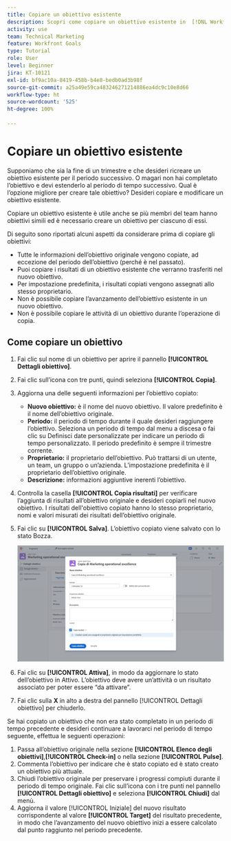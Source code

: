```yaml
---
title: Copiare un obiettivo esistente
description: Scopri come copiare un obiettivo esistente in  [!DNL Workfront Goals].
activity: use
team: Technical Marketing
feature: Workfront Goals
type: Tutorial
role: User
level: Beginner
jira: KT-10121
exl-id: bf9ac10a-8419-458b-b4e8-bedb0ad3b98f
source-git-commit: a25a49e59ca483246271214886ea4dc9c10e8d66
workflow-type: ht
source-wordcount: '525'
ht-degree: 100%

---
```


# Copiare un obiettivo esistente

Supponiamo che sia la fine di un trimestre e che desideri ricreare un obiettivo esistente per il periodo successivo. O magari non hai completato l’obiettivo e devi estenderlo al periodo di tempo successivo. Qual è l’opzione migliore per creare tale obiettivo? Desideri copiare e modificare un obiettivo esistente.

Copiare un obiettivo esistente è utile anche se più membri del team hanno obiettivi simili ed è necessario creare un obiettivo per ciascuno di essi.

<!--
Pro-tips graphic
-->

Di seguito sono riportati alcuni aspetti da considerare prima di copiare gli obiettivi:

* Tutte le informazioni dell’obiettivo originale vengono copiate, ad eccezione del periodo dell’obiettivo (perché è nel passato).
* Puoi copiare i risultati di un obiettivo esistente che verranno trasferiti nel nuovo obiettivo.
* Per impostazione predefinita, i risultati copiati vengono assegnati allo stesso proprietario.
* Non è possibile copiare l’avanzamento dell’obiettivo esistente in un nuovo obiettivo.
* Non è possibile copiare le attività di un obiettivo durante l’operazione di copia.

## Come copiare un obiettivo

1. Fai clic sul nome di un obiettivo per aprire il pannello **[!UICONTROL Dettagli obiettivo]**.
1. Fai clic sull’icona con tre punti, quindi seleziona **[!UICONTROL Copia]**.
1. Aggiorna una delle seguenti informazioni per l’obiettivo copiato:
   * **Nuovo obiettivo:** è il nome del nuovo obiettivo. Il valore predefinito è il nome dell’obiettivo originale.
   * **Periodo:** il periodo di tempo durante il quale desideri raggiungere l’obiettivo. Seleziona un periodo di tempo dal menu a discesa o fai clic su Definisci date personalizzate per indicare un periodo di tempo personalizzato. Il periodo predefinito è sempre il trimestre corrente.
   * **Proprietario:** il proprietario dell’obiettivo. Può trattarsi di un utente, un team, un gruppo o un’azienda. L’impostazione predefinita è il proprietario dell’obiettivo originale.
   * **Descrizione:** informazioni aggiuntive inerenti l’obiettivo.

1. Controlla la casella **[!UICONTROL Copia risultati]** per verificare l’aggiunta di risultati all’obiettivo originale e desideri copiarli nel nuovo obiettivo. I risultati dell&#39;obiettivo copiato hanno lo stesso proprietario, nomi e valori misurati dei risultati dell’obiettivo originale.

1. Fai clic su **[!UICONTROL Salva]**. L’obiettivo copiato viene salvato con lo stato Bozza.

   ![Immagine del pannello [!UICONTROL Dettagli obiettivo] in [!DNL Workfront Goals] con l’opzione [!UICONTROL Copia] ](assets/03-workfront-goals-copy-a-goal.png)

1. Fai clic su **[!UICONTROL Attiva]**, in modo da aggiornare lo stato dell’obiettivo in Attivo. L’obiettivo deve avere un’attività o un risultato associato per poter essere “da attivare”.

1. Fai clic sulla **X** in alto a destra del pannello [!UICONTROL Dettagli obiettivo] per chiuderlo.

Se hai copiato un obiettivo che non era stato completato in un periodo di tempo precedente e desideri continuare a lavorarci nel periodo di tempo seguente, effettua le seguenti operazioni:

1. Passa all’obiettivo originale nella sezione **[!UICONTROL Elenco degli obiettivi]**,**[!UICONTROL Check-in]** o nella sezione **[!UICONTROL Pulse]**.
1. Commenta l’obiettivo per indicare che è stato copiato ed è stato creato un obiettivo più attuale.
1. Chiudi l’obiettivo originale per preservare i progressi compiuti durante il periodo di tempo originale. Fai clic sull’icona con i tre punti nel pannello **[!UICONTROL Dettagli obiettivo]** e seleziona **[!UICONTROL Chiudi]** dal menù.
1. Aggiorna il valore [!UICONTROL Iniziale] del nuovo risultato corrispondente al valore **[!UICONTROL Target]** del risultato precedente, in modo che l’avanzamento del nuovo obiettivo inizi a essere calcolato dal punto raggiunto nel periodo precedente.
